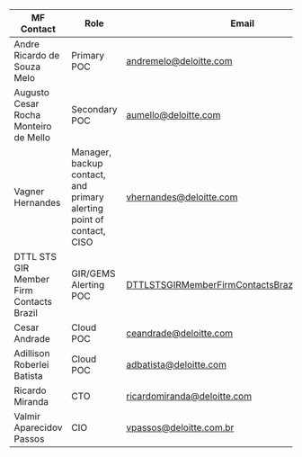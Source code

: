 
|  MF Contact |  Role |   Email |
|---|---|---|
| Andre Ricardo de Souza Melo | Primary POC   |andremelo@deloitte.com|
| Augusto Cesar Rocha Monteiro de Mello| Secondary POC |aumello@deloitte.com|
| Vagner Hernandes | Manager, backup contact, and primary alerting point of contact, CISO | vhernandes@deloitte.com
| DTTL STS GIR Member Firm Contacts Brazil  | GIR/GEMS Alerting POC  | DTTLSTSGIRMemberFirmContactsBrazil@deloitte.com
| Cesar Andrade | Cloud POC | ceandrade@deloitte.com|
| Adillison Roberlei Batista | Cloud POC | adbatista@deloitte.com|
| Ricardo Miranda | CTO | ricardomiranda@deloitte.com|
|Valmir Aparecidov Passos| CIO |vpassos@deloitte.com.br|



